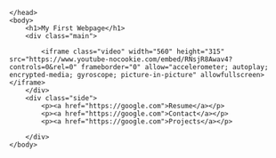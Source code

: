 <!DOCTYPE html>
<html>
    <head>
        <meta charset="utf-8">
        <title>Homepage</title>
        <meta name="author" content="Elliott Song">
        <meta name="description" content="My first webpage">
        <link rel="stylesheet" type="text/css" href="my-style.css">

    </head>
    <body>
        <h1>My First Webpage</h1>
        <div class="main">
            
            <iframe class="video" width="560" height="315" src="https://www.youtube-nocookie.com/embed/RNsjR8Awav4?controls=0&rel=0" frameborder="0" allow="accelerometer; autoplay; encrypted-media; gyroscope; picture-in-picture" allowfullscreen></iframe>
        </div>
        <div class="side">
            <p><a href="https://google.com">Resume</a></p>
            <p><a href="https://google.com">Contact</a></p>
            <p><a href="https://google.com">Projects</a></p>

        </div>
    </body>

</html>